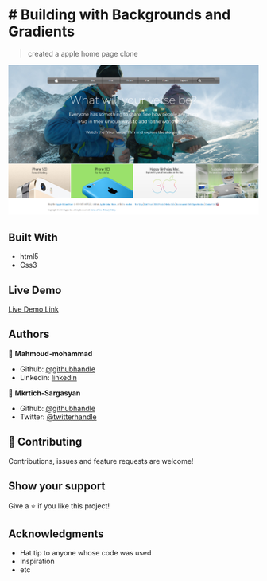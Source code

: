 # # Building with Backgrounds and Gradients

> created a apple home page clone

![screenshot](/assets/img/screenshot.png)

## Built With

- html5
- Css3

## Live Demo

[Live Demo Link](https://raw.githack.com/mahmoud717/microverse-apple-clone/feature-branch/index.html)

## Authors

👤 **Mahmoud-mohammad**

- Github: [@githubhandle](https://github.com/mahmoud717)
- Linkedin: [linkedin](linkedin.com/in/mahmoud-mohammad-9970b3196)

👤 **Mkrtich-Sargasyan**

- Github: [@githubhandle](https://github.com/????????)
- Twitter: [@twitterhandle](https://twitter.com/?????????)

## 🤝 Contributing

Contributions, issues and feature requests are welcome!

## Show your support

Give a ⭐️ if you like this project!

## Acknowledgments

- Hat tip to anyone whose code was used
- Inspiration
- etc
